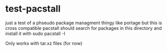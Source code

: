 # test-pacstall
just a test of a phseudo package managment thingy like portage but this is cross compatible
pacstall should search for packages in this directory and install it with sudo pacstall -I <package>
  
Only works with tar.xz files (for now)
